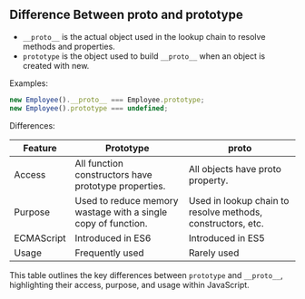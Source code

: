 ## Difference Between __proto__ and prototype

* `__proto__` is the actual object used in the lookup chain to resolve methods and properties.
* `prototype` is the object used to build `__proto__` when an object is created with new.

Examples:
```js
new Employee().__proto__ === Employee.prototype;
new Employee().prototype === undefined;
```

Differences:

| Feature     | Prototype                                                    | proto                                                      |
|-------------|--------------------------------------------------------------|-------------------------------------------------------------|
| Access	   | All function constructors have prototype properties.         | All objects have proto property.                            |
| Purpose	   | Used to reduce memory wastage with a single copy of function. | Used in lookup chain to resolve methods, constructors, etc. |
| ECMAScript  | Introduced in ES6                                            | Introduced in ES5                                           |
| Usage       | Frequently used                                              | 	Rarely used                                              |

This table outlines the key differences between `prototype` and `__proto__`, highlighting their access, purpose, and 
usage within JavaScript.